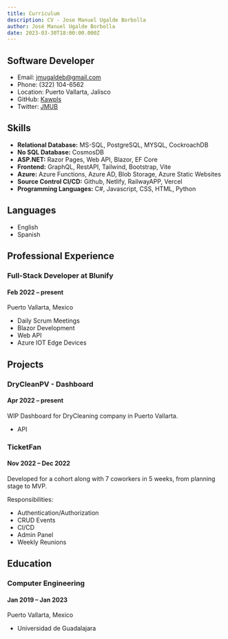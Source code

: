 ```yaml
---
title: Curriculum
description: CV - Jose Manuel Ugalde Borbolla
author: José Manuel Ugalde Borbolla
date: 2023-03-30T18:00:00.000Z
---
```

## Software Developer

* Email: [jmugaldeb@gmail.com](mailto:jmugaldeb@gmail.com)
* Phone: (322) 104-6562
* Location: Puerto Vallarta, Jalisco
* GitHub: [Kawpls](https://github.com/Kawpls)
* Twitter: [JMUB](https://twitter.com/JMUB)

## Skills

* **Relational Database:** MS-SQL, PostgreSQL, MYSQL, CockroachDB
* **No SQL Database:** CosmosDB
* **ASP.NET:** Razor Pages, Web API, Blazor, EF Core
* **Frontend:** GraphQL, RestAPI, Tailwind, Bootstrap, Vite
* **Azure:** Azure Functions, Azure AD, Blob Storage, Azure Static Websites
* **Source Control CI/CD:** Github, Netlify, RailwayAPP, Vercel
* **Programming Languages:** C#, Javascript, CSS, HTML, Python

## Languages

* English
* Spanish

## Professional Experience

### Full-Stack Developer at Blunify

#### Feb 2022 – present

Puerto Vallarta, Mexico

* Daily Scrum Meetings
* Blazor Development
* Web API
* Azure IOT Edge Devices

## Projects

### DryCleanPV - Dashboard

#### Apr 2022 – present

WIP Dashboard for DryCleaning company in Puerto Vallarta.

* API

### TicketFan

#### Nov 2022 – Dec 2022

Developed for a cohort along with 7 coworkers in 5 weeks, from planning stage to MVP.

Responsibilities:

* Authentication/Authorization
* CRUD Events
* CI/CD
* Admin Panel
* Weekly Reunions

## Education

### Computer Engineering

#### Jan 2019 – Jan 2023

Puerto Vallarta, Mexico

* Universidad de Guadalajara